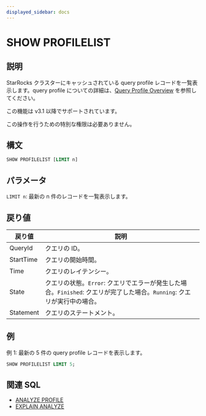 ```yaml
---
displayed_sidebar: docs
---
```


# SHOW PROFILELIST

## 説明

StarRocks クラスターにキャッシュされている query profile レコードを一覧表示します。query profile についての詳細は、[Query Profile Overview](../../../../best_practices/query_tuning/query_profile_overview.md) を参照してください。

この機能は v3.1 以降でサポートされています。

この操作を行うための特別な権限は必要ありません。

## 構文

```SQL
SHOW PROFILELIST [LIMIT n]
```

## パラメータ

`LIMIT n`: 最新の n 件のレコードを一覧表示します。

## 戻り値

| **戻り値** | **説明**                                                      |
| ---------- | ------------------------------------------------------------- |
| QueryId    | クエリの ID。                                                 |
| StartTime  | クエリの開始時間。                                            |
| Time       | クエリのレイテンシー。                                        |
| State      | クエリの状態。`Error`: クエリでエラーが発生した場合。`Finished`: クエリが完了した場合。`Running`: クエリが実行中の場合。 |
| Statement  | クエリのステートメント。                                      |

## 例

例 1: 最新の 5 件の query profile レコードを表示します。

```SQL
SHOW PROFILELIST LIMIT 5;
```

## 関連 SQL

- [ANALYZE PROFILE](./ANALYZE_PROFILE.md)
- [EXPLAIN ANALYZE](./EXPLAIN_ANALYZE.md)